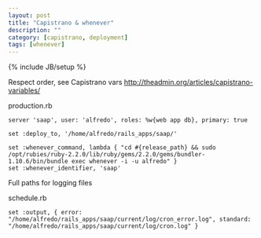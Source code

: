 ```yaml
---
layout: post
title: "Capistrano & whenever"
description: ""
category: [capistrano, deployment]
tags: [whenever]
---
```

{% include JB/setup %}

Respect order, see Capistrano vars <http://theadmin.org/articles/capistrano-variables/>

production.rb

    server 'saap', user: 'alfredo', roles: %w{web app db}, primary: true

    set :deploy_to, '/home/alfredo/rails_apps/saap/'

    set :whenever_command, lambda { "cd #{release_path} && sudo /opt/rubies/ruby-2.2.0/lib/ruby/gems/2.2.0/gems/bundler-1.10.6/bin/bundle exec whenever -i -u alfredo" }
    set :whenever_identifier, 'saap'


Full paths for logging files

schedule.rb

    set :output, { error: "/home/alfredo/rails_apps/saap/current/log/cron_error.log", standard: "/home/alfredo/rails_apps/saap/current/log/cron.log" }
